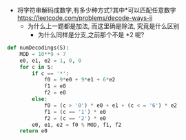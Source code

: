 
- 将字符串解码成数字,有多少种方式?其中*可以匹配任意数字 https://leetcode.com/problems/decode-ways-ii
  - 为什么上一题都是加法, 而这里确是除法, 究竟是什么区别
    - 为什么同样是分支,之前那个不是 *2 呢?


```py
def numDecodings(S):
    MOD = 10**9 + 7 
    e0, e1, e2 = 1, 0, 0
    for c in S:
        if c == '*':
            f0 = 9*e0 + 9*e1 + 6*e2
            f1 = e0
            f2 = e0
        else:
            f0 = (c > '0') * e0 + e1 + (c < = '6') * e2
            f1 = (c == '1') * e0
            f2 = (c == '2') * e0
        e0, e1, e2 = f0 % MOD, f1, f2
    return e0
```




